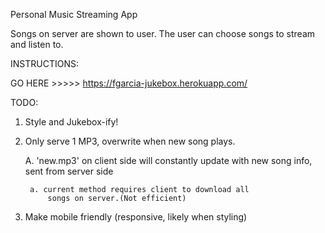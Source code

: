 Personal Music Streaming App

Songs on server are shown to user. The user can choose songs to stream and listen to.

INSTRUCTIONS:
	
GO HERE >>>>> https://fgarcia-jukebox.herokuapp.com/

TODO:
1. Style and Jukebox-ify!

2. Only serve 1 MP3, overwrite when new song plays.

	A. 'new.mp3' on client side will constantly update with
		new song info, sent from server side

		a. current method requires client to download all
			songs on server.(Not efficient)

3. Make mobile friendly (responsive, likely when styling)